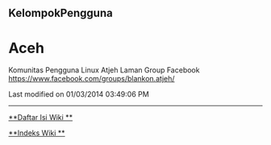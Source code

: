 ## KelompokPengguna
# Aceh
Komunitas Pengguna Linux  Atjeh
Laman Group Facebook ​https://www.facebook.com/groups/blankon.atjeh/

Last modified on 01/03/2014 03:49:06 PM

---
[**Daftar Isi Wiki **](/wiki/DaftarIsi/index.html)
 
[**Indeks Wiki **](/wiki/Indeks.html)
